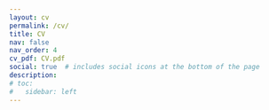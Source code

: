 ```yaml
---
layout: cv
permalink: /cv/
title: CV
nav: false
nav_order: 4
cv_pdf: CV.pdf
social: true  # includes social icons at the bottom of the page
description: 
# toc:
#   sidebar: left
---
```


